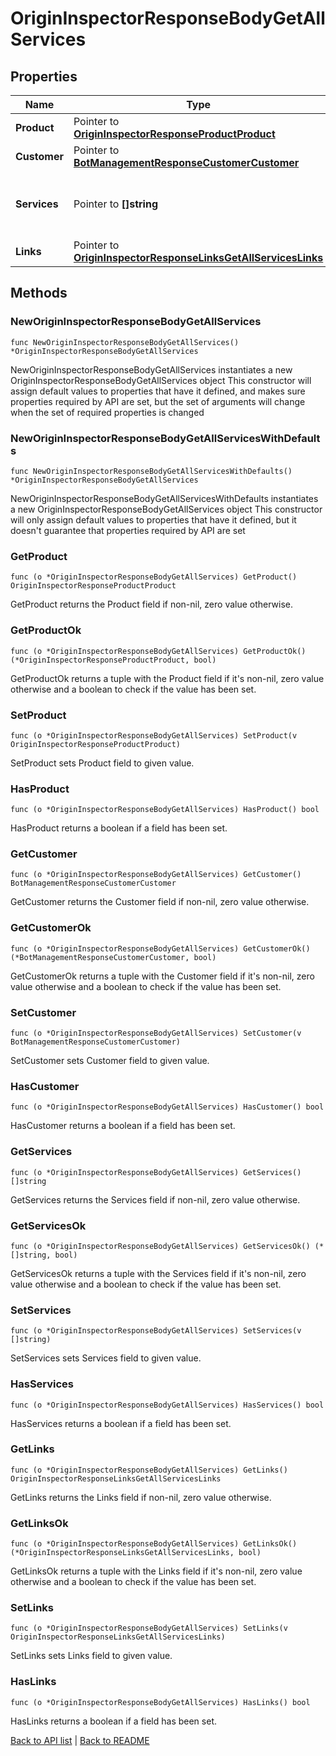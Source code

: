# OriginInspectorResponseBodyGetAllServices

## Properties

Name | Type | Description | Notes
------------ | ------------- | ------------- | -------------
**Product** | Pointer to [**OriginInspectorResponseProductProduct**](OriginInspectorResponseProductProduct.md) |  | [optional] 
**Customer** | Pointer to [**BotManagementResponseCustomerCustomer**](BotManagementResponseCustomerCustomer.md) |  | [optional] 
**Services** | Pointer to **[]string** | A list of services with Origin Inspector enabled. | [optional] 
**Links** | Pointer to [**OriginInspectorResponseLinksGetAllServicesLinks**](OriginInspectorResponseLinksGetAllServicesLinks.md) |  | [optional] 

## Methods

### NewOriginInspectorResponseBodyGetAllServices

`func NewOriginInspectorResponseBodyGetAllServices() *OriginInspectorResponseBodyGetAllServices`

NewOriginInspectorResponseBodyGetAllServices instantiates a new OriginInspectorResponseBodyGetAllServices object
This constructor will assign default values to properties that have it defined,
and makes sure properties required by API are set, but the set of arguments
will change when the set of required properties is changed

### NewOriginInspectorResponseBodyGetAllServicesWithDefaults

`func NewOriginInspectorResponseBodyGetAllServicesWithDefaults() *OriginInspectorResponseBodyGetAllServices`

NewOriginInspectorResponseBodyGetAllServicesWithDefaults instantiates a new OriginInspectorResponseBodyGetAllServices object
This constructor will only assign default values to properties that have it defined,
but it doesn't guarantee that properties required by API are set

### GetProduct

`func (o *OriginInspectorResponseBodyGetAllServices) GetProduct() OriginInspectorResponseProductProduct`

GetProduct returns the Product field if non-nil, zero value otherwise.

### GetProductOk

`func (o *OriginInspectorResponseBodyGetAllServices) GetProductOk() (*OriginInspectorResponseProductProduct, bool)`

GetProductOk returns a tuple with the Product field if it's non-nil, zero value otherwise
and a boolean to check if the value has been set.

### SetProduct

`func (o *OriginInspectorResponseBodyGetAllServices) SetProduct(v OriginInspectorResponseProductProduct)`

SetProduct sets Product field to given value.

### HasProduct

`func (o *OriginInspectorResponseBodyGetAllServices) HasProduct() bool`

HasProduct returns a boolean if a field has been set.

### GetCustomer

`func (o *OriginInspectorResponseBodyGetAllServices) GetCustomer() BotManagementResponseCustomerCustomer`

GetCustomer returns the Customer field if non-nil, zero value otherwise.

### GetCustomerOk

`func (o *OriginInspectorResponseBodyGetAllServices) GetCustomerOk() (*BotManagementResponseCustomerCustomer, bool)`

GetCustomerOk returns a tuple with the Customer field if it's non-nil, zero value otherwise
and a boolean to check if the value has been set.

### SetCustomer

`func (o *OriginInspectorResponseBodyGetAllServices) SetCustomer(v BotManagementResponseCustomerCustomer)`

SetCustomer sets Customer field to given value.

### HasCustomer

`func (o *OriginInspectorResponseBodyGetAllServices) HasCustomer() bool`

HasCustomer returns a boolean if a field has been set.

### GetServices

`func (o *OriginInspectorResponseBodyGetAllServices) GetServices() []string`

GetServices returns the Services field if non-nil, zero value otherwise.

### GetServicesOk

`func (o *OriginInspectorResponseBodyGetAllServices) GetServicesOk() (*[]string, bool)`

GetServicesOk returns a tuple with the Services field if it's non-nil, zero value otherwise
and a boolean to check if the value has been set.

### SetServices

`func (o *OriginInspectorResponseBodyGetAllServices) SetServices(v []string)`

SetServices sets Services field to given value.

### HasServices

`func (o *OriginInspectorResponseBodyGetAllServices) HasServices() bool`

HasServices returns a boolean if a field has been set.

### GetLinks

`func (o *OriginInspectorResponseBodyGetAllServices) GetLinks() OriginInspectorResponseLinksGetAllServicesLinks`

GetLinks returns the Links field if non-nil, zero value otherwise.

### GetLinksOk

`func (o *OriginInspectorResponseBodyGetAllServices) GetLinksOk() (*OriginInspectorResponseLinksGetAllServicesLinks, bool)`

GetLinksOk returns a tuple with the Links field if it's non-nil, zero value otherwise
and a boolean to check if the value has been set.

### SetLinks

`func (o *OriginInspectorResponseBodyGetAllServices) SetLinks(v OriginInspectorResponseLinksGetAllServicesLinks)`

SetLinks sets Links field to given value.

### HasLinks

`func (o *OriginInspectorResponseBodyGetAllServices) HasLinks() bool`

HasLinks returns a boolean if a field has been set.


[Back to API list](../README.md#documentation-for-api-endpoints) | [Back to README](../README.md)
